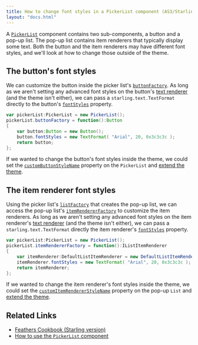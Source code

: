 ```yaml
---
title: How to change font styles in a PickerList component (AS3/Starling version)
layout: "docs.html"
---
```


A [`PickerList`](../picker-list.md) component contains two sub-components, a button and a pop-up list. The pop-up list contains item renderers that typically display some text. Both the button and the item renderers may have different font styles, and we'll look at how to change those outside of the theme.

## The button's font styles

We can customize the button inside the picker list's [`buttonFactory`](/api-reference/feathers/controls/PickerList.html#buttonFactory). As long as we aren't setting any advanced font styles on the button's [text renderer](../text-renderers.md) (and the theme isn't either), we can pass a `starling.text.TextFormat` directly to the button's [`fontStyles`](/api-reference/feathers/controls/Button.html#fontStyles) property.

```actionscript
var pickerList:PickerList = new PickerList();
pickerList.buttonFactory = function():Button
{
	var button:Button = new Button();
	button.fontStyles = new TextFormat( "Arial", 20, 0x3c3c3c );
	return button;
};
```

If we wanted to change the button's font styles inside the theme, we could set the [`customButtonStyleName`](/api-reference/feathers/controls/PickerList.html#customButtonStyleName) property on the `PickerList` and [extend the theme](../extending-themes.md).

## The item renderer font styles

Using the picker list's [`listFactory`](/api-reference/feathers/controls/PickerList.html#listFactory) that creates the pop-up list, we can access the pop-up list's [`itemRendererFactory`](/api-reference/feathers/controls/List.html#itemRendererFactory) to customize the item renderers. As long as we aren't setting any advanced font styles on the item renderer's [text renderer](../text-renderers.md) (and the theme isn't either), we can pass a `starling.text.TextFormat` directly the item renderer's [`fontStyles`](/api-reference/feathers/controls/Button.html#fontStyles) property.

```actionscript
var pickerList:PickerList = new PickerList();
pickerList.itemRendererFactory = function():IListItemRenderer
{
	var itemRenderer:DefaultListItemRenderer = new DefaultListItemRenderer();
	itemRenderer.fontStyles = new TextFormat( "Arial", 20, 0x3c3c3c );
	return itemRenderer;
};
```

If we wanted to change the item renderer's font styles inside the theme, we could set the [`customItemRendererStyleName`](/api-reference/feathers/controls/List.html#customItemRendererStyleName) property on the pop-up `List` and [extend the theme](../extending-themes.md).

## Related Links

- [Feathers Cookbook (Starling version)](./index.md)
- [How to use the `PickerList` component](../picker-list.md)
